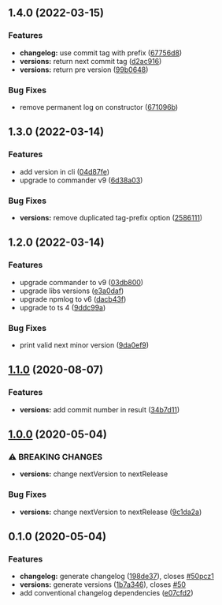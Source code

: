 ## 1.4.0 (2022-03-15)


### Features

* **changelog:** use commit tag with prefix ([67756d8](/cedricmoulard/conventional-tools/commit/67756d8e0f2d78ff9b63f53598828053d5992cfd))
* **versions:** return next commit tag ([d2ac916](/cedricmoulard/conventional-tools/commit/d2ac916ded6851040f2c4d6ed71c519a227a3ab0))
* **versions:** return pre version ([99b0648](/cedricmoulard/conventional-tools/commit/99b0648d098e32423429af1aa6854c468372f5e9))


### Bug Fixes

* remove permanent log on constructor ([671096b](/cedricmoulard/conventional-tools/commit/671096bf8eab1ced01a11c94f824f23af48a7400))

## 1.3.0 (2022-03-14)


### Features

* add version in cli ([04d87fe](/cedricmoulard/conventional-tools/commit/04d87fea25b2045c3bf436399a3128b19e46951f))
* upgrade to commander v9 ([6d38a03](/cedricmoulard/conventional-tools/commit/6d38a038e99c860470ecf606f9507ad400152505))


### Bug Fixes

* **versions:** remove duplicated tag-prefix option ([2586111](/cedricmoulard/conventional-tools/commit/25861118ced85b90ee92e3e6b5c1285a9fb4f182))

## 1.2.0 (2022-03-14)

### Features

* upgrade commander to v9 ([03db800](/cedricmoulard/conventional-tools/commit/03db800d11d367ed771c7fc79b408cf1941d592d))
* upgrade libs versions ([e3a0daf](/cedricmoulard/conventional-tools/commit/e3a0daf89a85fe4b6042bf747f306d5194fb4e16))
* upgrade npmlog to v6 ([dacb43f](/cedricmoulard/conventional-tools/commit/dacb43fc743c4903e6246628171ec44a025a66c0))
* upgrade to ts 4 ([9ddc99a](/cedricmoulard/conventional-tools/commit/9ddc99a6dc93b95596b698013f91c603ec54478f))

### Bug Fixes

* print valid next minor version ([9da0ef9](/cedricmoulard/conventional-tools/commit/9da0ef98cf3bf6860e50d74940559fff941b1a32))

## [1.1.0](https://github.com/cedricmoulard/conventional-tools/compare/1.0.0...1.1.0) (2020-08-07)


### Features

* **versions:** add commit number in result ([34b7d11](https://github.com/cedricmoulard/conventional-tools/commit/34b7d1182957cd7dfd31ddc22b0dbac1252ff5fc))

## [1.0.0](https://github.com/cedricmoulard/conventional-tools/compare/0.1.0...1.0.0) (2020-05-04)


### ⚠ BREAKING CHANGES

* **versions:** change nextVersion to nextRelease

### Bug Fixes

* **versions:** change nextVersion to nextRelease ([9c1da2a](https://github.com/cedricmoulard/conventional-tools/commit/9c1da2a17c02407b92d1c53d54626c078b05b9c6))

## 0.1.0 (2020-05-04)


### Features

* **changelog:** generate changelog ([198de37](https://github.com/cedricmoulard/conventional-tools/commit/198de3775cb5eff0e90139a909930d01635a6d36)), closes [#50pcz1](https://github.com/cedricmoulard/conventional-tools/issues/50pcz1)
* **versions:** generate versions ([1b7a346](https://github.com/cedricmoulard/conventional-tools/commit/1b7a34687ab956962d67f9009f1e12f203f78921)), closes [#50](https://github.com/cedricmoulard/conventional-tools/issues/50)
* add conventional changelog dependencies ([e07cfd2](https://github.com/cedricmoulard/conventional-tools/commit/e07cfd2dd50863b5454f69efa9f5e4615829eda5))

